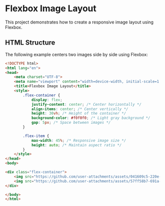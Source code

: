 # Flexbox Image Layout  

This project demonstrates how to create a responsive image layout using Flexbox.  

## HTML Structure  

The following example centers two images side by side using Flexbox:  

```html  
<!DOCTYPE html>  
<html lang="en">  
<head>  
    <meta charset="UTF-8">  
    <meta name="viewport" content="width=device-width, initial-scale=1.0">  
    <title>Flexbox Image Layout</title>  
    <style>  
        .flex-container {  
            display: flex;  
            justify-content: center; /* Center horizontally */  
            align-items: center; /* Center vertically */  
            height: 30vh; /* Height of the container */  
            background-color: #f0f0f0; /* Light gray background */  
            gap: 5px; /* Space between images */  
        }  

        .flex-item {  
            max-width: 45%; /* Responsive image size */  
            height: auto; /* Maintain aspect ratio */  
        }  
    </style>  
</head>  
<body>  

<div class="flex-container">  
    <img src="https://github.com/user-attachments/assets/041609c5-220e-4241-94dc-9621cfeda0a0" alt="Descriptive Alt Text" class="flex-item">  
    <img src="https://github.com/user-attachments/assets/57ff58b7-691a-47ff-8cf7-593a6f189db9" alt="Descriptive Alt Text" class="flex-item">  
</div>  

</body>  
</html>
